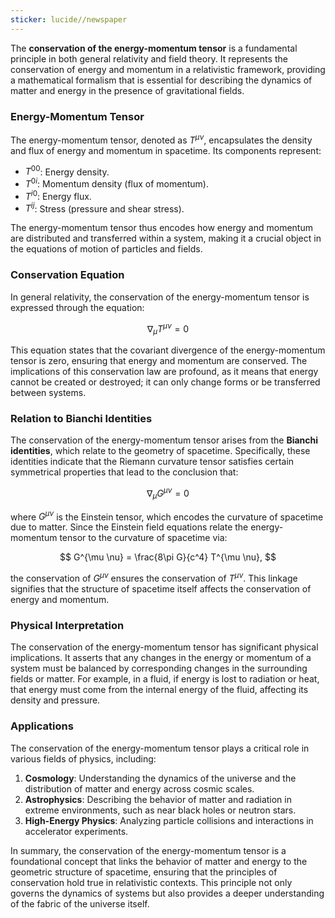 ```yaml
---
sticker: lucide//newspaper
---
```

The **conservation of the energy-momentum tensor** is a fundamental principle in both general relativity and field theory. It represents the conservation of energy and momentum in a relativistic framework, providing a mathematical formalism that is essential for describing the dynamics of matter and energy in the presence of gravitational fields.

### Energy-Momentum Tensor

The energy-momentum tensor, denoted as $T^{\mu \nu}$, encapsulates the density and flux of energy and momentum in spacetime. Its components represent:

- $T^{00}$: Energy density.
- $T^{0i}$: Momentum density (flux of momentum).
- $T^{i0}$: Energy flux.
- $T^{ij}$: Stress (pressure and shear stress).

The energy-momentum tensor thus encodes how energy and momentum are distributed and transferred within a system, making it a crucial object in the equations of motion of particles and fields.

### Conservation Equation

In general relativity, the conservation of the energy-momentum tensor is expressed through the equation:

$$
\nabla_{\mu} T^{\mu \nu} = 0
$$

This equation states that the covariant divergence of the energy-momentum tensor is zero, ensuring that energy and momentum are conserved. The implications of this conservation law are profound, as it means that energy cannot be created or destroyed; it can only change forms or be transferred between systems.

### Relation to Bianchi Identities

The conservation of the energy-momentum tensor arises from the **Bianchi identities**, which relate to the geometry of spacetime. Specifically, these identities indicate that the Riemann curvature tensor satisfies certain symmetrical properties that lead to the conclusion that:

$$
\nabla_{\mu} G^{\mu \nu} = 0
$$

where $G^{\mu \nu}$ is the Einstein tensor, which encodes the curvature of spacetime due to matter. Since the Einstein field equations relate the energy-momentum tensor to the curvature of spacetime via:

$$
G^{\mu \nu} = \frac{8\pi G}{c^4} T^{\mu \nu},
$$

the conservation of $G^{\mu \nu}$ ensures the conservation of $T^{\mu \nu}$. This linkage signifies that the structure of spacetime itself affects the conservation of energy and momentum.

### Physical Interpretation

The conservation of the energy-momentum tensor has significant physical implications. It asserts that any changes in the energy or momentum of a system must be balanced by corresponding changes in the surrounding fields or matter. For example, in a fluid, if energy is lost to radiation or heat, that energy must come from the internal energy of the fluid, affecting its density and pressure.

### Applications

The conservation of the energy-momentum tensor plays a critical role in various fields of physics, including:

1. **Cosmology**: Understanding the dynamics of the universe and the distribution of matter and energy across cosmic scales.
2. **Astrophysics**: Describing the behavior of matter and radiation in extreme environments, such as near black holes or neutron stars.
3. **High-Energy Physics**: Analyzing particle collisions and interactions in accelerator experiments.

In summary, the conservation of the energy-momentum tensor is a foundational concept that links the behavior of matter and energy to the geometric structure of spacetime, ensuring that the principles of conservation hold true in relativistic contexts. This principle not only governs the dynamics of systems but also provides a deeper understanding of the fabric of the universe itself.